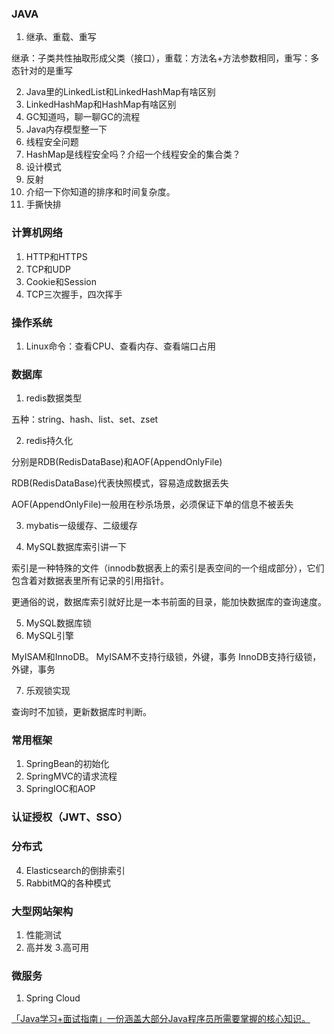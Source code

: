 ### JAVA
1. 继承、重载、重写

继承：子类共性抽取形成父类（接口），重载：方法名+方法参数相同，重写：多态针对的是重写

2. Java里的LinkedList和LinkedHashMap有啥区别
3. LinkedHashMap和HashMap有啥区别
4. GC知道吗，聊一聊GC的流程
5. Java内存模型整一下
6. 线程安全问题
7. HashMap是线程安全吗？介绍一个线程安全的集合类？
8. 设计模式
9. 反射
10. 介绍一下你知道的排序和时间复杂度。
11. 手撕快排


### 计算机网络
1. HTTP和HTTPS
2. TCP和UDP
3. Cookie和Session
4. TCP三次握手，四次挥手

### 操作系统
1. Linux命令：查看CPU、查看内存、查看端口占用

### 数据库
1. redis数据类型

五种：string、hash、list、set、zset

2. redis持久化

分别是RDB(RedisDataBase)和AOF(AppendOnlyFile)

RDB(RedisDataBase)代表快照模式，容易造成数据丢失

AOF(AppendOnlyFile)一般用在秒杀场景，必须保证下单的信息不被丢失

3. mybatis一级缓存、二级缓存



4. MySQL数据库索引讲一下

索引是一种特殊的文件（innodb数据表上的索引是表空间的一个组成部分），它们包含着对数据表里所有记录的引用指针。

更通俗的说，数据库索引就好比是一本书前面的目录，能加快数据库的查询速度。

5. MySQL数据库锁
6. MySQL引擎

MyISAM和InnoDB。
MyISAM不支持行级锁，外键，事务
InnoDB支持行级锁，外键，事务

7. 乐观锁实现

查询时不加锁，更新数据库时判断。

### 常用框架
1. SpringBean的初始化
2. SpringMVC的请求流程
3. SpringIOC和AOP

### 认证授权（JWT、SSO）

### 分布式
4. Elasticsearch的倒排索引
5. RabbitMQ的各种模式

### 大型网站架构
1. 性能测试
2. 高并发
3.高可用

### 微服务
1. Spring Cloud









[「Java学习+面试指南」一份涵盖大部分Java程序员所需要掌握的核心知识。 ](https://github.com/Snailclimb/JavaGuide#%E5%9F%BA%E7%A1%80)
